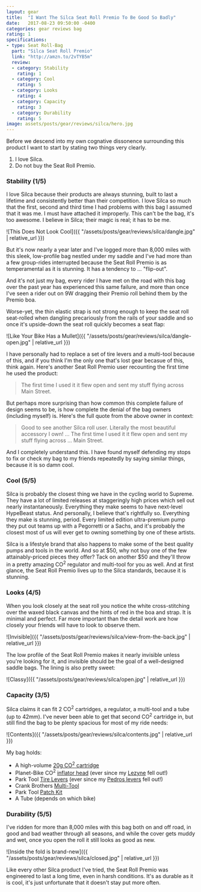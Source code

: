 ```yaml
---
layout: gear
title:  "I Want The Silca Seat Roll Premio To Be Good So Badly"
date:   2017-08-23 09:50:00 -0400
categories: gear reviews bag
rating: 1
specifications:
- type: Seat Roll-Bag
  part: "Silca Seat Roll Premio"
  link: "http://amzn.to/2vTYB5m"
  review:
  - category: Stability
    rating: 1
  - category: Cool
    rating: 5
  - category: Looks
    rating: 4
  - category: Capacity
    rating: 3
  - category: Durability
    rating: 5
image: assets/posts/gear/reviews/silca/hero.jpg
---
```


Before we descend into my own cognative dissonence surrounding this product I want to start by stating two things very clearly.

1. I love Silca.
2. Do not buy the Seat Roll Premio.


### Stability (1/5)

I love Silca because their products are always stunning, built to last a lifetime and consistently better than their competition. I love Silca so much that the first, second and third time I had problems with this bag I assumed that it was me. I must have attached it improperly. This can't be the bag, it's too awesome. I believe in Silca; their magic is real; it has to be me.

![This Does Not Look Cool]({{ "/assets/posts/gear/reviews/silca/dangle.jpg" | relative_url }})

But it's now nearly a year later and I've logged more than 8,000 miles with this sleek, low-profile bag nestled under my saddle and I've had more than a few group-rides interrupted because the Seat Roll Premio is as temperamental as it is stunning. It has a tendency to ... "flip-out".

And it's not just my bag, every rider I have met on the road with this bag over the past year has experienced this same failure, and more than once I've seen a rider out on 9W dragging their Premio roll behind them by the Premio boa.

Worse-yet, the thin elastic strap is not strong enough to keep the seat roll seat-rolled when dangling precariously from the rails of your saddle and so once it's upside-down the seat roll quickly becomes a seat flap:

![Like Your Bike Has a Mullet]({{ "/assets/posts/gear/reviews/silca/dangle-open.jpg" | relative_url }})

I have personally had to replace a set of tire levers and a multi-tool because of this, and if you think I'm the only one that's lost gear becasue of this, think again. Here's another Seat Roll Premio user recounting the first time he used the product:

> The first time I used it it flew open and sent my stuff flying across Main Street.

But perhaps more surprising than how common this complete failure of design seems to be, is how complete the denial of the bag owners (including myself) is. Here's the full quote from the above owner in context:

> Good to see another Silca roll user. Literally the most beautiful accessory I own! ... The first time I used it it flew open and sent my stuff flying across ... Main Street.

And I completely understand this. I have found myself defending my stops to fix or check my bag to my friends repeatedly by saying similar things, because it is so damn cool.

### Cool (5/5)

Silca is probably the closest thing we have in the cycling world to Supreme. They have a lot of limited releases at staggeringly high prices which sell out nearly instantaneously. Everything they make seems to have next-level HypeBeast status. And personally, I believe that's rightfully so. Everything they make is stunning, period. Every limited edition ultra-premium pump they put out teams up with a Pegorretti or a Sachs, and it's probably the closest most of us will ever get to owning something by one of these artists.

Silca is a lifestyle brand that also happens to make some of the best quality pumps and tools in the world. And so at $50, why not buy one of the few attainably-priced pieces they offer? Tack on another $50 and they'll throw in a pretty amazing CO<sup>2</sup> regulator and multi-tool for you as well. And at first glance, the Seat Roll Premio lives up to the Silca standards, because it is stunning.

### Looks (4/5)

When you look closely at the seat roll you notice the white cross-stitching over the waxed black canvas and the hints of red in the boa and strap. It is minimal and perfect. Far more important than the detail work are how closely your friends will have to look to observe them.

![Invisible]({{ "/assets/posts/gear/reviews/silca/view-from-the-back.jpg" | relative_url }})

The low profile of the Seat Roll Premio makes it nearly invisible unless you're looking for it, and invisible should be the goal of a well-designed saddle bags. The lining is also pretty sweet:


![Classy]({{ "/assets/posts/gear/reviews/silca/open.jpg" | relative_url }})

### Capacity (3/5)

Silca claims it can fit 2 CO<sup>2</sup> cartridges, a regulator, a multi-tool and a tube (up to 42mm). I've never been able to get that second CO<sup>2</sup> cartridge in, but still find the bag to be plenty spacious for most of my ride needs:

![Contents]({{ "/assets/posts/gear/reviews/silca/contents.jpg" | relative_url }})

My bag holds:

* A high-volume [20g CO<sup>2</sup> cartridge](http://amzn.to/2g2TH0t)
* Planet-Bike CO<sup>2</sup> [inflator head](http://amzn.to/2g3GCDT) (ever since my [Lezyne](http://amzn.to/2xrjClV) fell out!)
* Park Tool [Tire Levers](http://amzn.to/2g3Tkmd) (ever since my [Pedros levers](http://amzn.to/2ipb6Rv) fell out!)
* Crank Brothers [Multi-Tool](http://amzn.to/2xrd1HW)
* Park Tool [Patch Kit](http://amzn.to/2xb8fiJ)
* A Tube (depends on which bike)

### Durability (5/5)

I've ridden for more than 8,000 miles with this bag both on and off road, in good and bad weather through all seasons, and while the cover gets muddy and wet, once you open the roll it still looks as good as new.

![Inside the fold is brand-new]({{ "/assets/posts/gear/reviews/silca/closed.jpg" | relative_url }})

Like every other Silca product I've tried, the Seat Roll Premio was engineered to last a long time, even in harsh conditions. It's as durable as it is cool, it's just unfortunate that it doesn't stay put more often.
